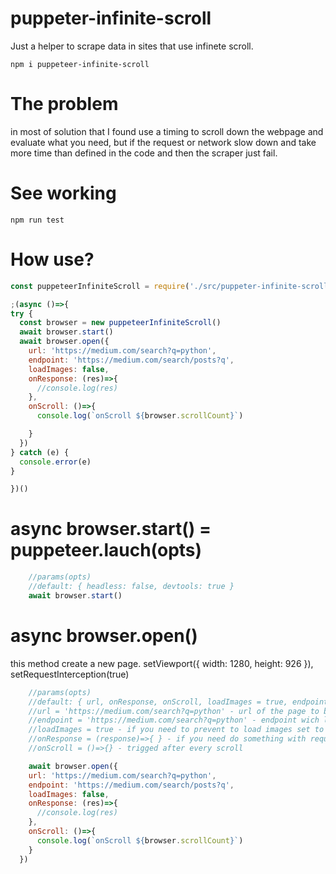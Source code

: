 # puppeter-infinite-scroll
Just a helper to scrape data in sites that use infinete scroll.
```
npm i puppeteer-infinite-scroll
```

# The problem
in most of solution that I found use a timing to scroll down the webpage and evaluate what you need, but if the request or network slow down and take more time than defined in the code and then the scraper just fail.

# See working
```
npm run test
```

# How use?
```javascript
const puppeteerInfiniteScroll = require('./src/puppeter-infinite-scroll')

;(async ()=>{
try {
  const browser = new puppeteerInfiniteScroll()
  await browser.start()
  await browser.open({
    url: 'https://medium.com/search?q=python',
    endpoint: 'https://medium.com/search/posts?q',
    loadImages: false,
    onResponse: (res)=>{
      //console.log(res)
    },
    onScroll: ()=>{
      console.log(`onScroll ${browser.scrollCount}`)

    }
  })
} catch (e) {
  console.error(e)
}

})()
```

# async browser.start() = puppeteer.lauch(opts)

```javascript
    //params(opts)
    //default: { headless: false, devtools: true }
    await browser.start()
```
# async browser.open()
this method create a new page.  setViewport({ width: 1280, height: 926 }), setRequestInterception(true)
```javascript
    //params(opts)
    //default: { url, onResponse, onScroll, loadImages = true, endpoint }
    //url = 'https://medium.com/search?q=python' - url of the page to be loaded
    //endpoint = 'https://medium.com/search?q=python' - endpoint wich load content to page
    //loadImages = true - if you need to prevent to load images set to false
    //onResponse = (response)=>{ } - if you need do something with request object
    //onScroll = ()=>{} - trigged after every scroll

    await browser.open({
    url: 'https://medium.com/search?q=python',
    endpoint: 'https://medium.com/search/posts?q',
    loadImages: false,
    onResponse: (res)=>{
      //console.log(res)
    },
    onScroll: ()=>{
      console.log(`onScroll ${browser.scrollCount}`)
    }
  })
```
